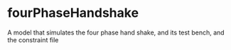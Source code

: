 # fourPhaseHandshake
A model that simulates the four phase hand shake, and its test bench, and the constraint file 
